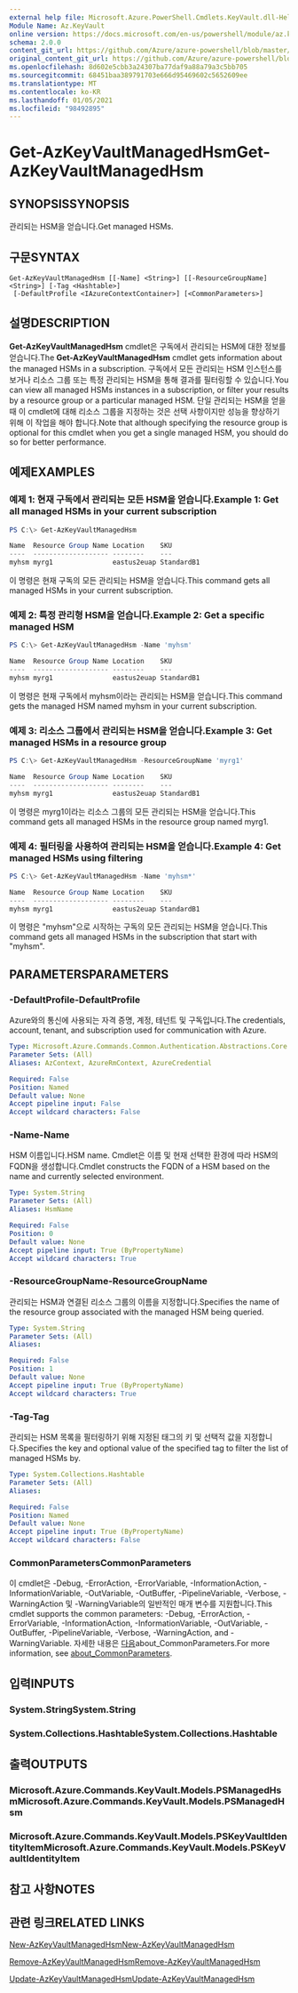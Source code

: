 ```yaml
---
external help file: Microsoft.Azure.PowerShell.Cmdlets.KeyVault.dll-Help.xml
Module Name: Az.KeyVault
online version: https://docs.microsoft.com/en-us/powershell/module/az.keyvault/get-azkeyvaultmanagedhsm
schema: 2.0.0
content_git_url: https://github.com/Azure/azure-powershell/blob/master/src/KeyVault/KeyVault/help/Get-AzKeyVaultManagedHsm.md
original_content_git_url: https://github.com/Azure/azure-powershell/blob/master/src/KeyVault/KeyVault/help/Get-AzKeyVaultManagedHsm.md
ms.openlocfilehash: 8d602e5cbb3a24307ba77daf9a88a79a3c5bb705
ms.sourcegitcommit: 68451baa389791703e666d95469602c5652609ee
ms.translationtype: MT
ms.contentlocale: ko-KR
ms.lasthandoff: 01/05/2021
ms.locfileid: "98492895"
---
```

# <span data-ttu-id="23eff-101">Get-AzKeyVaultManagedHsm</span><span class="sxs-lookup"><span data-stu-id="23eff-101">Get-AzKeyVaultManagedHsm</span></span>

## <span data-ttu-id="23eff-102">SYNOPSIS</span><span class="sxs-lookup"><span data-stu-id="23eff-102">SYNOPSIS</span></span>
<span data-ttu-id="23eff-103">관리되는 HSM을 얻습니다.</span><span class="sxs-lookup"><span data-stu-id="23eff-103">Get managed HSMs.</span></span>

## <span data-ttu-id="23eff-104">구문</span><span class="sxs-lookup"><span data-stu-id="23eff-104">SYNTAX</span></span>

```
Get-AzKeyVaultManagedHsm [[-Name] <String>] [[-ResourceGroupName] <String>] [-Tag <Hashtable>]
 [-DefaultProfile <IAzureContextContainer>] [<CommonParameters>]
```

## <span data-ttu-id="23eff-105">설명</span><span class="sxs-lookup"><span data-stu-id="23eff-105">DESCRIPTION</span></span>
<span data-ttu-id="23eff-106">**Get-AzKeyVaultManagedHsm** cmdlet은 구독에서 관리되는 HSM에 대한 정보를 얻습니다.</span><span class="sxs-lookup"><span data-stu-id="23eff-106">The **Get-AzKeyVaultManagedHsm** cmdlet gets information about the managed HSMs in a subscription.</span></span> <span data-ttu-id="23eff-107">구독에서 모든 관리되는 HSM 인스턴스를 보거나 리소스 그룹 또는 특정 관리되는 HSM을 통해 결과를 필터링할 수 있습니다.</span><span class="sxs-lookup"><span data-stu-id="23eff-107">You can view all managed HSMs instances in a subscription, or filter your results by a resource group or a particular managed HSM.</span></span>
<span data-ttu-id="23eff-108">단일 관리되는 HSM을 얻을 때 이 cmdlet에 대해 리소스 그룹을 지정하는 것은 선택 사항이지만 성능을 향상하기 위해 이 작업을 해야 합니다.</span><span class="sxs-lookup"><span data-stu-id="23eff-108">Note that although specifying the resource group is optional for this cmdlet when you get a single managed HSM, you should do so for better performance.</span></span>

## <span data-ttu-id="23eff-109">예제</span><span class="sxs-lookup"><span data-stu-id="23eff-109">EXAMPLES</span></span>

### <span data-ttu-id="23eff-110">예제 1: 현재 구독에서 관리되는 모든 HSM을 얻습니다.</span><span class="sxs-lookup"><span data-stu-id="23eff-110">Example 1: Get all managed HSMs in your current subscription</span></span>
```powershell
PS C:\> Get-AzKeyVaultManagedHsm

Name  Resource Group Name Location    SKU
----  ------------------- --------    ---
myhsm myrg1               eastus2euap StandardB1
```

<span data-ttu-id="23eff-111">이 명령은 현재 구독의 모든 관리되는 HSM을 얻습니다.</span><span class="sxs-lookup"><span data-stu-id="23eff-111">This command gets all managed HSMs in your current subscription.</span></span>

### <span data-ttu-id="23eff-112">예제 2: 특정 관리형 HSM을 얻습니다.</span><span class="sxs-lookup"><span data-stu-id="23eff-112">Example 2: Get a specific managed HSM</span></span>
```powershell
PS C:\> Get-AzKeyVaultManagedHsm -Name 'myhsm'

Name  Resource Group Name Location    SKU
----  ------------------- --------    ---
myhsm myrg1               eastus2euap StandardB1
```

<span data-ttu-id="23eff-113">이 명령은 현재 구독에서 myhsm이라는 관리되는 HSM을 얻습니다.</span><span class="sxs-lookup"><span data-stu-id="23eff-113">This command gets the managed HSM named myhsm in your current subscription.</span></span>

### <span data-ttu-id="23eff-114">예제 3: 리소스 그룹에서 관리되는 HSM을 얻습니다.</span><span class="sxs-lookup"><span data-stu-id="23eff-114">Example 3: Get managed HSMs in a resource group</span></span>
```powershell
PS C:\> Get-AzKeyVaultManagedHsm -ResourceGroupName 'myrg1'

Name  Resource Group Name Location    SKU
----  ------------------- --------    ---
myhsm myrg1               eastus2euap StandardB1
```

<span data-ttu-id="23eff-115">이 명령은 myrg1이라는 리소스 그룹의 모든 관리되는 HSM을 얻습니다.</span><span class="sxs-lookup"><span data-stu-id="23eff-115">This command gets all managed HSMs in the resource group named myrg1.</span></span>

### <span data-ttu-id="23eff-116">예제 4: 필터링을 사용하여 관리되는 HSM을 얻습니다.</span><span class="sxs-lookup"><span data-stu-id="23eff-116">Example 4: Get managed HSMs using filtering</span></span>
```powershell
PS C:\> Get-AzKeyVaultManagedHsm -Name 'myhsm*'

Name  Resource Group Name Location    SKU
----  ------------------- --------    ---
myhsm myrg1               eastus2euap StandardB1
```

<span data-ttu-id="23eff-117">이 명령은 "myhsm"으로 시작하는 구독의 모든 관리되는 HSM을 얻습니다.</span><span class="sxs-lookup"><span data-stu-id="23eff-117">This command gets all managed HSMs in the subscription that start with "myhsm".</span></span>

## <span data-ttu-id="23eff-118">PARAMETERS</span><span class="sxs-lookup"><span data-stu-id="23eff-118">PARAMETERS</span></span>

### <span data-ttu-id="23eff-119">-DefaultProfile</span><span class="sxs-lookup"><span data-stu-id="23eff-119">-DefaultProfile</span></span>
<span data-ttu-id="23eff-120">Azure와의 통신에 사용되는 자격 증명, 계정, 테넌트 및 구독입니다.</span><span class="sxs-lookup"><span data-stu-id="23eff-120">The credentials, account, tenant, and subscription used for communication with Azure.</span></span>

```yaml
Type: Microsoft.Azure.Commands.Common.Authentication.Abstractions.Core.IAzureContextContainer
Parameter Sets: (All)
Aliases: AzContext, AzureRmContext, AzureCredential

Required: False
Position: Named
Default value: None
Accept pipeline input: False
Accept wildcard characters: False
```

### <span data-ttu-id="23eff-121">-Name</span><span class="sxs-lookup"><span data-stu-id="23eff-121">-Name</span></span>
<span data-ttu-id="23eff-122">HSM 이름입니다.</span><span class="sxs-lookup"><span data-stu-id="23eff-122">HSM name.</span></span> <span data-ttu-id="23eff-123">Cmdlet은 이름 및 현재 선택한 환경에 따라 HSM의 FQDN을 생성합니다.</span><span class="sxs-lookup"><span data-stu-id="23eff-123">Cmdlet constructs the FQDN of a HSM based on the name and currently selected environment.</span></span>

```yaml
Type: System.String
Parameter Sets: (All)
Aliases: HsmName

Required: False
Position: 0
Default value: None
Accept pipeline input: True (ByPropertyName)
Accept wildcard characters: True
```

### <span data-ttu-id="23eff-124">-ResourceGroupName</span><span class="sxs-lookup"><span data-stu-id="23eff-124">-ResourceGroupName</span></span>
<span data-ttu-id="23eff-125">관리되는 HSM과 연결된 리소스 그룹의 이름을 지정합니다.</span><span class="sxs-lookup"><span data-stu-id="23eff-125">Specifies the name of the resource group associated with the managed HSM being queried.</span></span>

```yaml
Type: System.String
Parameter Sets: (All)
Aliases:

Required: False
Position: 1
Default value: None
Accept pipeline input: True (ByPropertyName)
Accept wildcard characters: True
```

### <span data-ttu-id="23eff-126">-Tag</span><span class="sxs-lookup"><span data-stu-id="23eff-126">-Tag</span></span>
<span data-ttu-id="23eff-127">관리되는 HSM 목록을 필터링하기 위해 지정된 태그의 키 및 선택적 값을 지정합니다.</span><span class="sxs-lookup"><span data-stu-id="23eff-127">Specifies the key and optional value of the specified tag to filter the list of managed HSMs by.</span></span>

```yaml
Type: System.Collections.Hashtable
Parameter Sets: (All)
Aliases:

Required: False
Position: Named
Default value: None
Accept pipeline input: True (ByPropertyName)
Accept wildcard characters: False
```

### <span data-ttu-id="23eff-128">CommonParameters</span><span class="sxs-lookup"><span data-stu-id="23eff-128">CommonParameters</span></span>
<span data-ttu-id="23eff-129">이 cmdlet은 -Debug, -ErrorAction, -ErrorVariable, -InformationAction, -InformationVariable, -OutVariable, -OutBuffer, -PipelineVariable, -Verbose, -WarningAction 및 -WarningVariable의 일반적인 매개 변수를 지원합니다.</span><span class="sxs-lookup"><span data-stu-id="23eff-129">This cmdlet supports the common parameters: -Debug, -ErrorAction, -ErrorVariable, -InformationAction, -InformationVariable, -OutVariable, -OutBuffer, -PipelineVariable, -Verbose, -WarningAction, and -WarningVariable.</span></span> <span data-ttu-id="23eff-130">자세한 내용은 [다음](http://go.microsoft.com/fwlink/?LinkID=113216)about_CommonParameters.</span><span class="sxs-lookup"><span data-stu-id="23eff-130">For more information, see [about_CommonParameters](http://go.microsoft.com/fwlink/?LinkID=113216).</span></span>

## <span data-ttu-id="23eff-131">입력</span><span class="sxs-lookup"><span data-stu-id="23eff-131">INPUTS</span></span>

### <span data-ttu-id="23eff-132">System.String</span><span class="sxs-lookup"><span data-stu-id="23eff-132">System.String</span></span>

### <span data-ttu-id="23eff-133">System.Collections.Hashtable</span><span class="sxs-lookup"><span data-stu-id="23eff-133">System.Collections.Hashtable</span></span>

## <span data-ttu-id="23eff-134">출력</span><span class="sxs-lookup"><span data-stu-id="23eff-134">OUTPUTS</span></span>

### <span data-ttu-id="23eff-135">Microsoft.Azure.Commands.KeyVault.Models.PSManagedHsm</span><span class="sxs-lookup"><span data-stu-id="23eff-135">Microsoft.Azure.Commands.KeyVault.Models.PSManagedHsm</span></span>

### <span data-ttu-id="23eff-136">Microsoft.Azure.Commands.KeyVault.Models.PSKeyVaultIdentityItem</span><span class="sxs-lookup"><span data-stu-id="23eff-136">Microsoft.Azure.Commands.KeyVault.Models.PSKeyVaultIdentityItem</span></span>

## <span data-ttu-id="23eff-137">참고 사항</span><span class="sxs-lookup"><span data-stu-id="23eff-137">NOTES</span></span>

## <span data-ttu-id="23eff-138">관련 링크</span><span class="sxs-lookup"><span data-stu-id="23eff-138">RELATED LINKS</span></span>

[<span data-ttu-id="23eff-139">New-AzKeyVaultManagedHsm</span><span class="sxs-lookup"><span data-stu-id="23eff-139">New-AzKeyVaultManagedHsm</span></span>](./New-AzKeyVaultManagedHsm.md)

[<span data-ttu-id="23eff-140">Remove-AzKeyVaultManagedHsm</span><span class="sxs-lookup"><span data-stu-id="23eff-140">Remove-AzKeyVaultManagedHsm</span></span>](./Remove-AzKeyVaultManagedHsm.md)

[<span data-ttu-id="23eff-141">Update-AzKeyVaultManagedHsm</span><span class="sxs-lookup"><span data-stu-id="23eff-141">Update-AzKeyVaultManagedHsm</span></span>](./Update-AzKeyVaultManagedHsm.md)